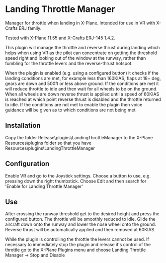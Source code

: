# Landing Throttle Manager

Manager for throttle when landing in X-Plane. Intended for use in VR with X-Crafts ERJ family.

Tested with X-Plane 11.55 and X-Crafts ERJ-145 1.4.2.

This plugin will manage the throttle and reverse thrust during landing which helps when using VR as the pilot can concentrate on getting the threshold speed right and looking out of the window at the runway, rather than fumbling for the throttle levers and the reverse-thrust hotspot.

When the plugin is enabled (e.g. using a configured button) it checks if the landing conditions are met, for example less than 160KIAS, flaps at 18+ deg, gears are down
and 500ft or less above ground.
If the conditions are met it will reduce throttle to idle and then wait for all wheels to be on the ground.
When all wheels are down reverse thrust is applied until a speed of 60KIAS is reached at which point reverse thrust is disabled and the throttle returned to idle.
If the conditions are not met to enable the plugin then voice guidance will be given as to which conditions are not being met

## Installation

Copy the folder Release\plugins\LandingThrottleManager to the X-Plane Resources\plugins folder so that you have Resources\plugins\LandingThrottleManager

## Configuration

Enable VR and go to the Joystick settings. Choose a button to use, e.g. pressing down the right thumbstick.
Choose Edit and then search for 'Enable for Landing Throttle Manager'

## Use

After crossing the runway threshold get to the desired height and press the configured button. The throttle will be smoothly reduced to idle. Glide the aircraft down onto the runway and lower the nose wheel onto the ground. Reverse thrust will be automatically applied and then removed at 60KIAS.

While the plugin is controlling the throttle the levers cannot be used. If necessary to immediately stop the plugin and release it's control of the throttle go to the X-Plane Plugins menu and choose Landing Throttle Manager -> Stop and Disable

